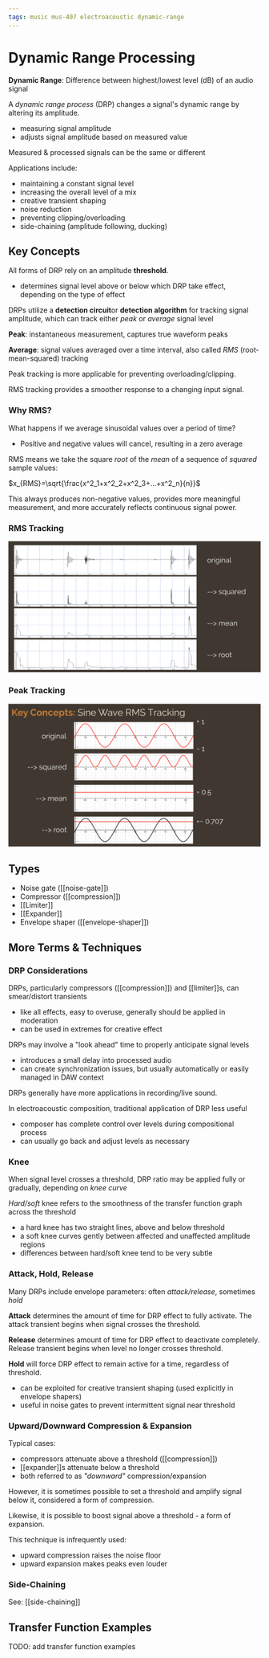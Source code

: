 ```yaml
---
tags: music mus-407 electroacoustic dynamic-range
---
```


# Dynamic Range Processing

**Dynamic Range**: Difference between highest/lowest level (dB) of an audio signal

A _dynamic range process_ (DRP) changes a signal's dynamic range by altering its amplitude.

- measuring signal amplitude
- adjusts signal amplitude based on measured value

Measured & processed signals can be the same or different

Applications include:

- maintaining a constant signal level
- increasing the overall level of a mix
- creative transient shaping
- noise reduction
- preventing clipping/overloading
- side-chaining (amplitude following, ducking)

## Key Concepts

All forms of DRP rely on an amplitude **threshold**.

- determines signal level above or below which DRP take effect, depending on the type of effect

DRPs utilize a **detection circuit**or **detection algorithm** for tracking signal amplitude, which can track either _peak_ or _average_ signal level

**Peak**: instantaneous measurement, captures true waveform peaks

**Average**: signal values averaged over a time interval, also called _RMS_ (root-mean-squared) tracking

Peak tracking is more applicable for preventing overloading/clipping.

RMS tracking provides a smoother response to a changing input signal.

### Why RMS?

What happens if we average sinusoidal values over a period of time?

- Positive and negative values will cancel, resulting in a zero average

RMS means we take the square _root_ of the _mean_ of a sequence of _squared_ sample values:

$x_{RMS}=\sqrt{\frac{x^2_1+x^2_2+x^2_3+...+x^2_n}{n}}$

This always produces non-negative values, provides more meaningful measurement, and more accurately reflects continuous signal power.

### RMS Tracking

![RMS Tracking](../attachments/rms-tracking.png)

### Peak Tracking

![Sine Wave RMS Tracking](../attachments/sine-wave-rms-tracking.png)

## Types

- Noise gate ([[noise-gate]])
- Compressor ([[compression]])
- [[Limiter]]
- [[Expander]]
- Envelope shaper ([[envelope-shaper]])

## More Terms & Techniques

### DRP Considerations

DRPs, particularly compressors ([[compression]]) and [[limiter]]s, can smear/distort transients

- like all effects, easy to overuse, generally should be applied in moderation
- can be used in extremes for creative effect

DRPs may involve a "look ahead" time to properly anticipate signal levels

- introduces a small delay into processed audio
- can create synchronization issues, but usually automatically or easily managed in DAW context

DRPs generally have more applications in recording/live sound.

In electroacoustic composition, traditional application of DRP less useful

- composer has complete control over levels during compositional process
- can usually go back and adjust levels as necessary

### Knee

When signal level crosses a threshold, DRP ratio may be applied fully or gradually, depending on _knee curve_

_Hard/soft_ knee refers to the smoothness of the transfer function graph across the threshold

- a hard knee has two straight lines, above and below threshold
- a soft knee curves gently between affected and unaffected amplitude regions
- differences between hard/soft knee tend to be very subtle

### Attack, Hold, Release

Many DRPs include envelope parameters: often _attack/release_, sometimes _hold_

**Attack** determines the amount of time for DRP effect to fully activate. The attack transient begins when signal crosses the threshold.

**Release** determines amount of time for DRP effect to deactivate completely. Release transient begins when level no longer crosses threshold.

**Hold** will force DRP effect to remain active for a time, regardless of threshold.

- can be exploited for creative transient shaping (used explicitly in envelope shapers)
- useful in noise gates to prevent intermittent signal near threshold

### Upward/Downward Compression & Expansion

Typical cases:

- compressors attenuate above a threshold ([[compression]])
- [[expander]]s attenuate below a threshold
- both referred to as _"downward"_ compression/expansion

However, it is sometimes possible to set a threshold and amplify signal below it, considered a form of compression.

Likewise, it is possible to boost signal above a threshold - a form of expansion.

This technique is infrequently used:

- upward compression raises the noise floor
- upward expansion makes peaks even louder

### Side-Chaining

See: [[side-chaining]]

## Transfer Function Examples

TODO: add transfer function examples
